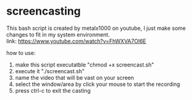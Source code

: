 # screencasting
This bash script is created by metalx1000 on youtube, I just make some    
changes to fit in my system environment.                             
link: https://www.youtube.com/watch?v=FhWXVA7OI6E    
                
how to use: 
1. make this script executatble "chmod +x screencast.sh" 
2. execute it "./screencast.sh" 
3. name the video that will be vast on your screen 
4. select the window/area by click your mouse to start the recording 
5. press ctrl-c to exit the casting 
